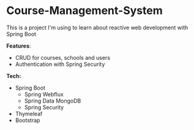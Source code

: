 # Course-Management-System
This is a project I'm using to learn about reactive web development with Spring Boot

**Features**:
- CRUD for courses, schools and users
- Authentication with Spring Security

**Tech:**
- Spring Boot
  - Spring Webflux
  - Spring Data MongoDB
  - Spring Security
- Thymeleaf
- Bootstrap
